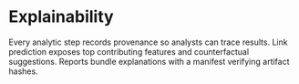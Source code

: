 # Explainability

Every analytic step records provenance so analysts can trace results.
Link prediction exposes top contributing features and counterfactual suggestions.
Reports bundle explanations with a manifest verifying artifact hashes.

